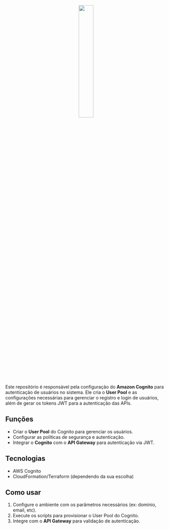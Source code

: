 <p align="center">
  <img src="https://i.ibb.co/zs1zcs3/Video-Frame.png" width="30%" />
</p>


Este repositório é responsável pela configuração do **Amazon Cognito** para autenticação de usuários no sistema. Ele cria o **User Pool** e as configurações necessárias para gerenciar o registro e login de usuários, além de gerar os tokens JWT para a autenticação das APIs.

## Funções
- Criar o **User Pool** do Cognito para gerenciar os usuários.
- Configurar as políticas de segurança e autenticação.
- Integrar o **Cognito** com o **API Gateway** para autenticação via JWT.

## Tecnologias
- AWS Cognito
- CloudFormation/Terraform (dependendo da sua escolha)

## Como usar
1. Configure o ambiente com os parâmetros necessários (ex: domínio, email, etc).
2. Execute os scripts para provisionar o User Pool do Cognito.
3. Integre com o **API Gateway** para validação de autenticação.
